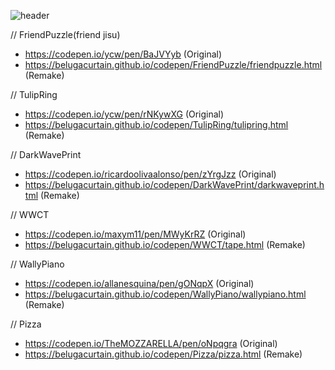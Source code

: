 ![header](https://capsule-render.vercel.app/api?type=wave&color=0:000000,100:00FDFA&height=180&section=header&text=Gunami%20CodePen%20Source%20List&fontSize=40&fontColor=aaaaaa)

// FriendPuzzle(friend jisu)
- https://codepen.io/ycw/pen/BaJVYyb (Original)
- https://belugacurtain.github.io/codepen/FriendPuzzle/friendpuzzle.html (Remake)

// TulipRing
- https://codepen.io/ycw/pen/rNKywXG (Original)
- https://belugacurtain.github.io/codepen/TulipRing/tulipring.html (Remake)

// DarkWavePrint
- https://codepen.io/ricardoolivaalonso/pen/zYrgJzz (Original)
- https://belugacurtain.github.io/codepen/DarkWavePrint/darkwaveprint.html (Remake)

// WWCT
- https://codepen.io/maxym11/pen/MWyKrRZ (Original)
- https://belugacurtain.github.io/codepen/WWCT/tape.html (Remake)

// WallyPiano
- https://codepen.io/allanesquina/pen/gONqpX (Original)
- https://belugacurtain.github.io/codepen/WallyPiano/wallypiano.html (Remake)

// Pizza
- https://codepen.io/TheMOZZARELLA/pen/oNpqgra (Original)
- https://belugacurtain.github.io/codepen/Pizza/pizza.html (Remake)